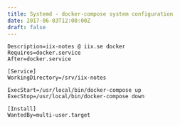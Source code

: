 ```yaml
---
title: Systemd - docker-compose system configuration
date: 2017-06-03T12:00:00Z
draft: false
---
```

    Description=iix-notes @ iix.se docker
    Requires=docker.service
    After=docker.service

    [Service]
    WorkingDirectory=/srv/iix-notes

    ExecStart=/usr/local/bin/docker-compose up
    ExecStop=/usr/local/bin/docker-compose down

    [Install]
    WantedBy=multi-user.target

